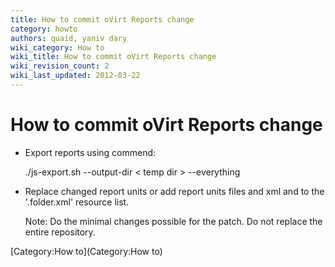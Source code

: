 ```yaml
---
title: How to commit oVirt Reports change
category: howto
authors: quaid, yaniv dary
wiki_category: How to
wiki_title: How to commit oVirt Reports change
wiki_revision_count: 2
wiki_last_updated: 2012-03-22
---
```


<!-- TODO: Content review -->

# How to commit oVirt Reports change

*   Export reports using commend:

      ./js-export.sh --output-dir < temp dir > --everything

*   Replace changed report units or add report units files and xml and to the '.folder.xml' resource list.

      Note: Do the minimal changes possible for the patch. Do not replace the entire repository.

[Category:How to](Category:How to)
